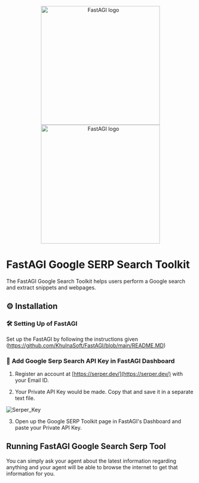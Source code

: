 <p align="center">
  <a href="https://fastagi.khulnasoft.com//#gh-light-mode-only">
    <img src="https://fastagi.khulnasoft.com/wp-content/uploads/2023/05/Logo-dark.svg" width="318px" alt="FastAGI logo" />
  </a>
  <a href="https://fastagi.khulnasoft.com//#gh-dark-mode-only">
    <img src="https://fastagi.khulnasoft.com/wp-content/uploads/2023/05/Logo-light.svg" width="318px" alt="FastAGI logo" />
  </a>
</p>

# FastAGI Google SERP Search Toolkit

The FastAGI Google Search Toolkit helps users perform a Google search and extract snippets and webpages.

## ⚙️ Installation

### 🛠 **Setting Up of FastAGI**
Set up the FastAGI by following the instructions given (https://github.com/KhulnaSoft/FastAGI/blob/main/README.MD)

### 🔧 **Add Google Serp Search API Key in FastAGI Dashboard**

1. Register an account at [https://serper.dev/](https://serper.dev/) with your Email ID. 

2. Your Private API Key would be made. Copy that and save it in a separate text file.

![Serper_Key](https://github.com/Phoenix2809/FastAGI/assets/133874957/dfe70b4f-11e2-483b-aa33-07b15150103d)


3. Open up the Google SERP Toolkit page in FastAGI's Dashboard and paste your Private API Key. 

## Running FastAGI Google Search Serp Tool

You can simply ask your agent about the latest information regarding anything and your agent will be able to browse the internet to get that information for you. 
